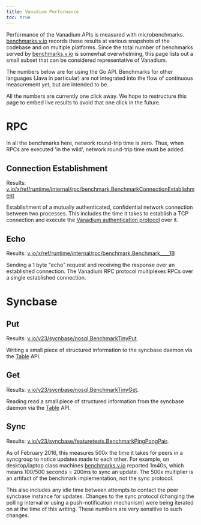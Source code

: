 ```yaml
---
title: Vanadium Performance
toc: true
---
```


Performance of the Vanadium APIs is measured with microbenchmarks.
[benchmarks.v.io] records these results at various snapshots of the codebase
and on  multiple platforms. Since the total number of benchmarks served by
[benchmarks.v.io] is somewhat overwhelming, this page lists out a small subset
that can be considered representative of Vanadium.

The numbers below are for using the Go API. Benchmarks for other languages
(Java in particular) are not integrated into the flow of continuous measurement
yet, but are intended to be.

All the numbers are currently one click away. We hope to restructure this page
to embed live results to avoid that one click in the future.

# RPC
In all the benchmarks here, network round-trip time is zero. Thus, when RPCs
are executed 'in the wild', network round-trip time must be added.

## Connection Establishment

Results: <a href="https://benchmarks.v.io/?q=v.io%2Fx%2Fref%2Fruntime%2Finternal%2Frpc%2Fbenchmark.BenchmarkConnectionEstablishment+uploader%3Avlab#">v.io/x/ref/runtime/internal/rpc/benchmark.BenchmarkConnectionEstablishment</a>

Establishment of a mutually authenticated, confidential network connection
between two processes. This includes the time it takes to establish a TCP
connection and execute the [Vanadium authentication protocol] over it.

## Echo

Results: <a href="https://benchmarks.v.io/?q=v.io%2Fx%2Fref%2Fruntime%2Finternal%2Frpc%2Fbenchmark.Benchmark____1B+uploader%3Avlab#">v.io/x/ref/runtime/internal/rpc/benchmark.Benchmark____1B</a>

Sending a 1 byte "echo" request and receiving the response over an established
connection. The Vanadium RPC protocol multiplexes RPCs over a single
established connection.

# Syncbase

## Put

Results: <a href="https://benchmarks.v.io/?q=v.io%2Fv23%2Fsyncbase%2Fnosql.BenchmarkTinyPut+uploader%3Avlab#">v.io/v23/sycnbase/nosql.BenchmarkTinyPut</a>.

Writing a small piece of structured information to the syncbase daemon via the
[Table](https://godoc.org/v.io/v23/syncbase/nosql#Table) API.

## Get

Results: <a href="https://benchmarks.v.io/?q=v.io%2Fv23%2Fsyncbase%2Fnosql.BenchmarkTinyGet+uploader%3Avlab#">v.io/v23/sycnbase/nosql.BenchmarkTinyGet</a>.

Reading read a small piece of structured information from the syncbase daemon
via the [Table](https://godoc.org/v.io/v23/syncbase/nosql#Table) API.

## Sync

Results: <a href="https://benchmarks.v.io/?q=v.io%2Fv23%2Fsyncbase%2Ffeaturetests.BenchmarkPingPongPair+uploader%3Avlab#">v.io/v23/syncbase/featuretests.BenchmarkPingPongPair</a>.

As of February 2016, this measures 500x the time it takes for peers in a
syncgroup to notice updates made to each other. For example, on desktop/laptop
class machines [benchmarks.v.io] reported 1m40s, which means 100/500 seconds =
200ms to sync an update. The 500x multiplier is an artifact of the benchmark
implementation, not the sync protocol.

This also includes any idle time between attempts to contact the peer syncbase
instance for updates. Changes to the sync protocol (changing the polling
interval or using a push-notification mechanism) were being iterated on at the
time of this writing. These numbers are very sensitive to such changes.

[benchmarks.v.io]: https://benchmarks.v.io
[Vanadium authentication protocol]: /2016/designdocs/authentication.html
